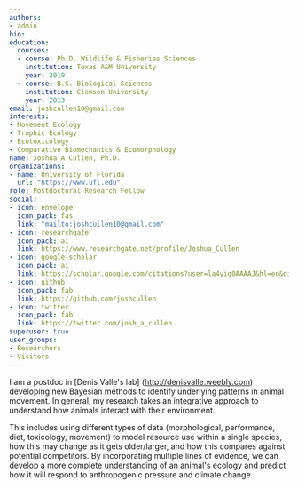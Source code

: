 ```yaml
---
authors:
- admin
bio: 
education:
  courses:
  - course: Ph.D. Wildlife & Fisheries Sciences
    institution: Texas A&M University
    year: 2019
  - course: B.S. Biological Sciences
    institution: Clemson University
    year: 2013
email: joshcullen10@gmail.com
interests:
- Movement Ecology
- Trophic Ecology
- Ecotoxicology
- Comparative Biomechanics & Ecomorphology
name: Joshua A Cullen, Ph.D.
organizations:
- name: University of Florida
  url: "https://www.ufl.edu"
role: Postdoctoral Research Fellow
social:
- icon: envelope
  icon_pack: fas
  link: "mailto:joshcullen10@gmail.com"
- icon: researchgate
  icon_pack: ai
  link: https://www.researchgate.net/profile/Joshua_Cullen
- icon: google-scholar
  icon_pack: ai
  link: https://scholar.google.com/citations?user=la4yig0AAAAJ&hl=en&oi=ao
- icon: github
  icon_pack: fab
  link: https://github.com/joshcullen
- icon: twitter
  icon_pack: fab
  link: https://twitter.com/josh_a_cullen
superuser: true
user_groups:
- Researchers
- Visitors
---
```


I am a postdoc in [Denis Valle's lab] (http://denisvalle.weebly.com) developing new Bayesian methods to identify underlying patterns in animal movement. In general, my research takes an integrative approach to understand how animals interact with their environment.

This includes using different types of data (morphological, performance, diet, toxicology, movement) to model resource use within a single species, how this may change as it gets older/larger, and how this compares against potential competitors. By incorporating multiple lines of evidence, we can develop a more complete understanding of an animal's ecology and predict how it will respond to anthropogenic pressure and climate change.
